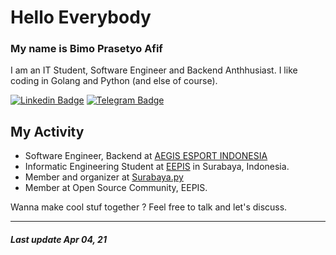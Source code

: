 # Hello Everybody

### My name is **Bimo Prasetyo Afif**
I am an IT Student, Software Engineer and Backend Anthhusiast. I like coding in Golang and Python (and else of course). 

[![Linkedin Badge](https://img.shields.io/badge/--gray?style=for-the-badge&logo=Linkedin&label=Bimo%20Prasetyo%20Afif)](https://id.linkedin.com/in/bimoprasetyoafif) 
[![Telegram Badge](http://img.shields.io/badge/--gray?style=for-the-badge&logo=Telegram&label=Chat%20Me)](https://t.me/bimoprasetyoafif)

## My Activity

- Software Engineer, Backend at [AEGIS ESPORT INDONESIA](https://aegis.gg/blog/)
- Informatic Engineering Student at [EEPIS](https://www.pens.ac.id/) in Surabaya, Indonesia.
- Member and organizer at [Surabaya.py](https://t.me/surabayadotpy)
- Member at Open Source Community, EEPIS.


Wanna make cool stuf together ? Feel free to talk and let's discuss.

-------
##### Last update Apr 04, 21



